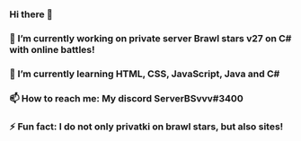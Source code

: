 ### Hi there 👋


### 🔭 I’m currently working on private server Brawl stars v27 on C# with online battles!
### 🌱 I’m currently learning HTML, CSS, JavaScript, Java and C#
### 📫 How to reach me: My discord ServerBSvvv#3400
### ⚡ Fun fact: I do not only privatki on brawl stars, but also sites!
